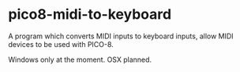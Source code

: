 # pico8-midi-to-keyboard
A program which converts MIDI inputs to keyboard inputs, allow MIDI devices to be used with PICO-8.

Windows only at the moment. OSX planned.
